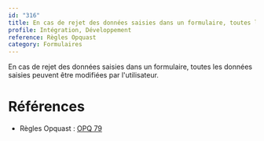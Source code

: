 ```yaml
---
id: "316"
title: En cas de rejet des données saisies dans un formulaire, toutes les données saisies peuvent être modifiées par l'utilisateur.
profile: Intégration, Développement
reference: Règles Opquast
category: Formulaires
---
```


En cas de rejet des données saisies dans un formulaire, toutes les données saisies peuvent être modifiées par l'utilisateur.

# Références

*   Règles Opquast : [OPQ 79](https://checklists.opquast.com/fr/assurance-qualite-web/en-cas-de-rejet-des-donnees-saisies-dans-un-formulaire-toutes-les-donnees-saisies-peuvent-etre-modifiees-par-lutilisateur)
